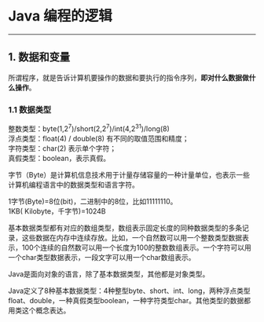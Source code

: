# Java 编程的逻辑
---

## 1. 数据和变量

所谓程序，就是告诉计算机要操作的数据和要执行的指令序列，**即对什么数据做什么操作**。

### 1.1 数据类型

整数类型：byte(1,$2^7$)/short(2,$2^7$)/int(4,$2^31$)/long(8)  
浮点类型：float(4) / double(8)  有不同的取值范围和精度；    
字符类型：char(2)   表示单个字符；  
真假类型：boolean，表示真假。  

字节（Byte）是计算机信息技术用于计量存储容量的一种计量单位，也表示一些计算机编程语言中的数据类型和语言字符。

1字节(Byte)=8位(bit)，二进制中的8位，比如11111110。  
1KB( Kilobyte，千字节)=1024B  




基本数据类型都有对应的数组类型，数组表示固定长度的同种数据类型的多条记录，这些数据在内存中连续存放。比如，一个自然数可以用一个整数类型数据表示，100个连续的自然数可以用一个长度为100的整数数组表示。一个字符可以用一个char类型数据表示，一段文字可以用一个char数组表示。

Java是面向对象的语言，除了基本数据类型，其他都是对象类型。


Java定义了8种基本数据类型：4种整型byte、short、int、long，两种浮点类型float、double，一种真假类型boolean，一种字符类型char。其他类型的数据都用类这个概念表达。





